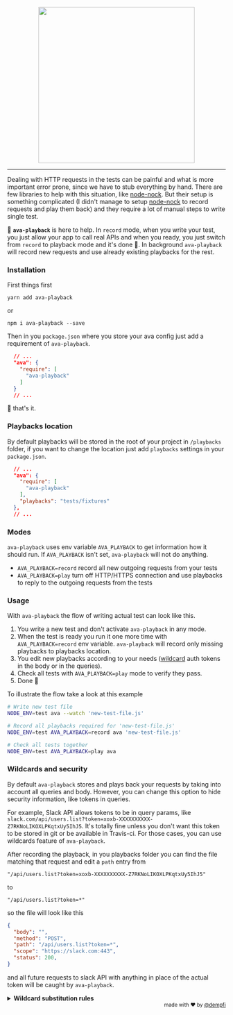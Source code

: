 <p align="center"><img src="http://i.imgur.com/1vrCZff.png" width="360"/></p>

___

Dealing with HTTP requests in the tests can be painful and what is more important error prone, since we have to stub everything by hand. There are few libraries to help with this situation, like [node-nock](https://github.com/node-nock/nock). But their setup is something complicated (I didn't manage to setup [node-nock](https://github.com/node-nock/nock) to record requests and play them back) and they require a lot of manual steps to write single test.

📼 **`ava-playback`** is here to help. In `record` mode, when you write your test, you just allow your app to call real APIs and when you ready, you just switch from `record` to playback mode and it's done 🎉. In background `ava-playback` will record new requests and use already existing playbacks for the rest.


### Installation
First things first

```
yarn add ava-playback
```

or

```
npm i ava-playback --save
```

Then in you `package.json` where you store your ava config just add a requirement of `ava-playback`.

```json
  // ...
  "ava": {
    "require": [
      "ava-playback"
    ]
  }
  // ...
```

🎉 that's it.

### Playbacks location

By default playbacks will be stored in the root of your project in `/playbacks` folder, if you want to change the location just add `playbacks` settings in your `package.json`.

```json
  // ...
  "ava": {
    "require": [
      "ava-playback"
    ],
    "playbacks": "tests/fixtures"
  },
  // ...
```

### Modes
`ava-playback` uses env variable `AVA_PLAYBACK` to get information how it should run. If `AVA_PLAYBACK` isn't set, `ava-playback` will not do anything.

- `AVA_PLAYBACK=record` record all new outgoing requests from your tests
- `AVA_PLAYBACK=play` turn off HTTP/HTTPS connection and use playbacks to reply to the outgoing requests from the tests

### Usage

With `ava-playback` the flow of writing actual test can look like this.

1. You write a new test and don't activate `ava-playback` in any mode.
2. When the test is ready you run it one more time with `AVA_PLAYBACK=record` env variable. `ava-playback` will record only missing playbacks to playbacks location.
3. You edit new playbacks according to your needs ([wildcard](#wildcards-and-security) auth tokens in the body or in the queries).
4. Check all tests with `AVA_PLAYBACK=play` mode to verify they pass.
5. Done 🚀

To illustrate the flow take a look at this example

```sh
# Write new test file
NODE_ENV=test ava --watch 'new-test-file.js'

# Record all playbacks required for 'new-test-file.js'
NODE_ENV=test AVA_PLAYBACK=record ava 'new-test-file.js'

# Check all tests together
NODE_ENV=test AVA_PLAYBACK=play ava
```

### Wildcards and security

By default `ava-playback` stores and plays back your requests by taking into account all queries and body. However, you can change this option to hide security information, like tokens in queries.

For example, Slack API allows tokens to be in query params, like `slack.com/api/users.list?token=xoxb-XXXXXXXXXX-Z7RKNoLIKOXLPKqtxUy5IhJ5`. It's totally fine unless you don't want this token to be stored in git or be available in Travis-ci. For those cases, you can use wildcards feature of `ava-playback`.

After recording the playback, in you playbacks folder you can find the file matching that request and edit a `path` entry from

```
"/api/users.list?token=xoxb-XXXXXXXXXX-Z7RKNoLIKOXLPKqtxUy5IhJ5"
```

to

```
"/api/users.list?token=*"
```

so the file will look like this
```json
{
  "body": "",
  "method": "POST",
  "path": "/api/users.list?token=*",
  "scope": "https://slack.com:443",
  "status": 200,
}
```

and all future requests to slack API with anything in place of the actual token will be caught by `ava-playback`.

<details>
  <summary><strong>Wildcard substitution rules</strong></summary>
  <p>

`ava-playback` support wildcards only for queries, however, this may change over. Wildcards can only catch whole strings as values or as part of an array like in the examples below.

Whole word match
```js
"/api/users.list?token=*"
```
will match these paths
```
"/api/users.list?token=34"
"/api/users.list?token=xoxb-XXXXXXXXXX-Z7RKNoLIKOXLPKqtxUy5IhJ5"
```

In array match
```js
"/api/users.list?tokens=78&tokens=*&tokens=some-token"
```
will match anything in the same position, like
```js
"/api/users.list?tokens=78&tokens=anything-here&tokens=some-token"
```
</p></details>


<div align="right"><sup>
  made with ❤️ by <a href="https://github.com/dempfi">@dempfi</a>
</sup></div>
